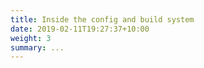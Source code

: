 ```yaml
---
title: Inside the config and build system
date: 2019-02-11T19:27:37+10:00
weight: 3
summary: ...
---
```

